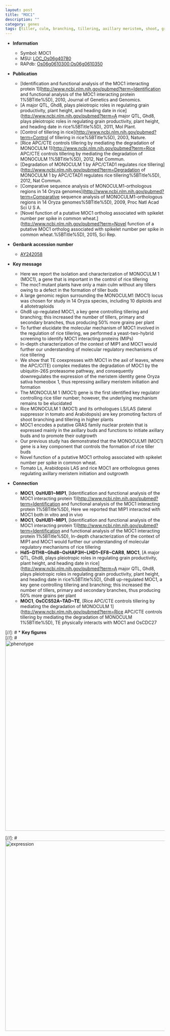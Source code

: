 ```yaml
---
layout: post
title: "MOC1"
description: ""
category: genes
tags: [tiller, culm, branching, tillering, axillary meristem, shoot, growth, tiller number, meristem, grain, spikelet, spikelet number]
---
```


* **Information**  
    + Symbol: MOC1  
    + MSU: [LOC_Os06g40780](http://rice.plantbiology.msu.edu/cgi-bin/ORF_infopage.cgi?orf=LOC_Os06g40780)  
    + RAPdb: [Os06g0610300](http://rapdb.dna.affrc.go.jp/viewer/gbrowse_details/irgsp1?name=Os06g0610300),[Os06g0610350](http://rapdb.dna.affrc.go.jp/viewer/gbrowse_details/irgsp1?name=Os06g0610350)  

* **Publication**  
    + [Identification and functional analysis of the MOC1 interacting protein 1](http://www.ncbi.nlm.nih.gov/pubmed?term=Identification and functional analysis of the MOC1 interacting protein 1%5BTitle%5D), 2010, Journal of Genetics and Genomics.
    + [A major QTL, Ghd8, plays pleiotropic roles in regulating grain productivity, plant height, and heading date in rice](http://www.ncbi.nlm.nih.gov/pubmed?term=A major QTL, Ghd8, plays pleiotropic roles in regulating grain productivity, plant height, and heading date in rice%5BTitle%5D), 2011, Mol Plant.
    + [Control of tillering in rice](http://www.ncbi.nlm.nih.gov/pubmed?term=Control of tillering in rice%5BTitle%5D), 2003, Nature.
    + [Rice APC/CTE controls tillering by mediating the degradation of MONOCULM 1](http://www.ncbi.nlm.nih.gov/pubmed?term=Rice APC/CTE controls tillering by mediating the degradation of MONOCULM 1%5BTitle%5D), 2012, Nat Commun.
    + [Degradation of MONOCULM 1 by APC/CTAD1 regulates rice tillering](http://www.ncbi.nlm.nih.gov/pubmed?term=Degradation of MONOCULM 1 by APC/CTAD1 regulates rice tillering%5BTitle%5D), 2012, Nat Commun.
    + [Comparative sequence analysis of MONOCULM1-orthologous regions in 14 Oryza genomes](http://www.ncbi.nlm.nih.gov/pubmed?term=Comparative sequence analysis of MONOCULM1-orthologous regions in 14 Oryza genomes%5BTitle%5D), 2009, Proc Natl Acad Sci U S A.
    + [Novel function of a putative MOC1 ortholog associated with spikelet number per spike in common wheat.](http://www.ncbi.nlm.nih.gov/pubmed?term=Novel function of a putative MOC1 ortholog associated with spikelet number per spike in common wheat.%5BTitle%5D), 2015, Sci Rep.

* **Genbank accession number**  
    + [AY242058](http://www.ncbi.nlm.nih.gov/nuccore/AY242058)

* **Key message**  
    + Here we report the isolation and characterization of MONOCULM 1 (MOC1), a gene that is important in the control of rice tillering
    + The moc1 mutant plants have only a main culm without any tillers owing to a defect in the formation of tiller buds
    + A large genomic region surrounding the MONOCULM1 (MOC1) locus was chosen for study in 14 Oryza species, including 10 diploids and 4 allotetraploids
    + Ghd8 up-regulated MOC1, a key gene controlling tillering and branching; this increased the number of tillers, primary and secondary branches, thus producing 50% more grains per plant
    + To further elucidate the molecular mechanism of MOC1 involved in the regulation of rice tillering, we performed a yeast-two-hybrid screening to identify MOC1 interacting proteins (MIPs)
    + In-depth characterization of the context of MIP1 and MOC1 would further our understanding of molecular regulatory mechanisms of rice tillering
    + We show that TE coexpresses with MOC1 in the axil of leaves, where the APC/C(TE) complex mediates the degradation of MOC1 by the ubiquitin-26S proteasome pathway, and consequently downregulates the expression of the meristem identity gene Oryza sativa homeobox 1, thus repressing axillary meristem initiation and formation
    + The MONOCULM 1 (MOC1) gene is the first identified key regulator controlling rice tiller number; however, the underlying mechanism remains to be elucidated
    + Rice MONOCULM 1 (MOC1) and its orthologues LS/LAS (lateral suppressor in tomato and Arabidopsis) are key promoting factors of shoot branching and tillering in higher plants
    + MOC1 encodes a putative GRAS family nuclear protein that is expressed mainly in the axillary buds and functions to initiate axillary buds and to promote their outgrowth
    + Our previous study has demonstrated that the MONOCULM1 (MOC1) gene is a key component that controls the formation of rice tiller buds
    + Novel function of a putative MOC1 ortholog associated with spikelet number per spike in common wheat.
    + Tomato Ls, Arabidopsis LAS and rice MOC1 are orthologous genes regulating axillary meristem initiation and outgrowth

* **Connection**  
    + __MOC1__, __OsHUB1~MIP1__, [Identification and functional analysis of the MOC1 interacting protein 1](http://www.ncbi.nlm.nih.gov/pubmed?term=Identification and functional analysis of the MOC1 interacting protein 1%5BTitle%5D), Here we reported that MIP1 interacted with MOC1 both in vitro and in vivo
    + __MOC1__, __OsHUB1~MIP1__, [Identification and functional analysis of the MOC1 interacting protein 1](http://www.ncbi.nlm.nih.gov/pubmed?term=Identification and functional analysis of the MOC1 interacting protein 1%5BTitle%5D), In-depth characterization of the context of MIP1 and MOC1 would further our understanding of molecular regulatory mechanisms of rice tillering
    + __Hd5~DTH8~Ghd8~OsHAP3H~LHD1~EF8~CAR8__, __MOC1__, [A major QTL, Ghd8, plays pleiotropic roles in regulating grain productivity, plant height, and heading date in rice](http://www.ncbi.nlm.nih.gov/pubmed?term=A major QTL, Ghd8, plays pleiotropic roles in regulating grain productivity, plant height, and heading date in rice%5BTitle%5D), Ghd8 up-regulated MOC1, a key gene controlling tillering and branching; this increased the number of tillers, primary and secondary branches, thus producing 50% more grains per plant
    + __MOC1__, __OsCCS52A~TAD~TE__, [Rice APC/CTE controls tillering by mediating the degradation of MONOCULM 1](http://www.ncbi.nlm.nih.gov/pubmed?term=Rice APC/CTE controls tillering by mediating the degradation of MONOCULM 1%5BTitle%5D), TE physically interacts with MOC1 and OsCDC27

[//]: # * **Key figures**  
[//]: # <img src="http://funRiceGenes.github.io/images/moc1.pheno.png" alt="phenotype"  style="width: 600px;"/>

[//]: # <img src="http://funRiceGenes.github.io/images/moc1.exp.png" alt="expression"  style="width: 600px;"/>


